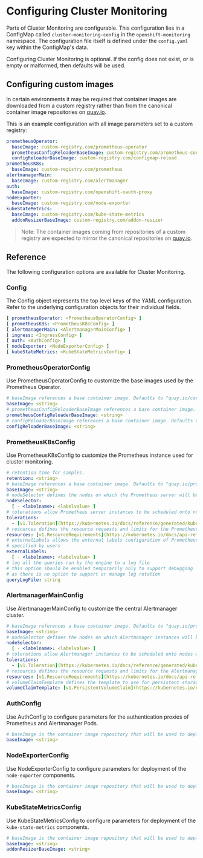 # Configuring Cluster Monitoring

Parts of Cluster Monitoring are configurable. This configuration lies in a ConfigMap called `cluster-monitoring-config` in the `openshift-monitoring` namespace. The configuration file itself is defined under the `config.yaml` key within the ConfigMap's data.

Configuring Cluster Monitoring is optional. If the config does not exist, or is empty or malformed, then defaults will be used.

## Configuring custom images

In certain environments it may be required that container images are downloaded from a custom registry rather than from the canonical container image repositories on [quay.io][quay].

This is an example configuration with all image parameters set to a custom registry:

[embedmd]:# (../../examples/user-guides/configuring-cluster-monitoring/custom-image-config.yaml)
```yaml
prometheusOperator:
  baseImage: custom-registry.com/prometheus-operator
  prometheusConfigReloaderBaseImage: custom-registry.com/prometheus-config-reloader
  configReloaderBaseImage: custom-registry.com/configmap-reload
prometheusK8s:
  baseImage: custom-registry.com/prometheus
alertmanagerMain:
  baseImage: custom-registry.com/alertmanager
auth:
  baseImage: custom-registry.com/openshift-oauth-proxy
nodeExporter:
  baseImage: custom-registry.com/node-exporter
kubeStateMetrics:
  baseImage: custom-registry.com/kube-state-metrics
  addonResizerBaseImage: custom-registry.com/addon-resizer
```

> Note: The container images coming from repositories of a custom registry are expected to mirror the canonical repositories on [quay.io][quay].

## Reference

The following configuration options are available for Cluster Monitoring.

### Config

The Config object represents the top level keys of the YAML configuration. Refer to the underlying configuration objects for their individual fields.

```yaml
[ prometheusOperator: <PrometheusOperatorConfig> ]
[ prometheusK8s: <PrometheusK8sConfig> ]
[ alertmanagerMain: <AlertmanagerMainConfig> ]
[ ingress: <IngressConfig> ]
[ auth: <AuthConfig> ]
[ nodeExporter: <NodeExporterConfig> ]
[ kubeStateMetrics: <KubeStateMetricsConfig> ]
```

### PrometheusOperatorConfig

Use PrometheusOperatorConfig to customize the base images used by the Prometheus Operator.

```yaml
# baseImage references a base container image. Defaults to "quay.io/coreos/prometheus-operator".
baseImage: <string>
# prometheusConfigReloaderBaseImage references a base container image. Defaults to "quay.io/coreos/prometheus-config-reloader".
prometheusConfigReloaderBaseImage: <string>
# configReloaderBaseImage references a base container image. Defaults to "quay.io/coreos/configmap-reload".
configReloaderBaseImage: <string>
```

### PrometheusK8sConfig

Use PrometheusK8sConfig to customize the Prometheus instance used for cluster monitoring.

```yaml
# retention time for samples.
retention: <string>
# baseImage references a base container image. Defaults to "quay.io/prometheus/prometheus".
baseImage: <string>
# nodeSelector defines the nodes on which the Prometheus server will be scheduled.
nodeSelector:
  [ - <labelname>: <labelvalue> ]
# tolerations allow Prometheus server instances to be scheduled onto nodes with matching taints
tolerations:
  - [v1.Toleration](https://kubernetes.io/docs/reference/generated/kubernetes-api/v1.13/#toleration-v1-core)
# resources defines the resource requests and limits for the Prometheus instance.
resources: [v1.ResourceRequirements](https://kubernetes.io/docs/api-reference/v1.6/#resourcerequirements-v1-core)
# externalLabels allows the external labels configuration of Prometheus to be
# specified by users
externalLabels:
  [ - <labelname>: <labelvalue> ]
# log all the queries run by the engine to a log file
# this option should be enabled temporarily only to support debugging
# as there is no option to support or manage log rotation
queryLogFile: string
```

### AlertmanagerMainConfig

Use AlertmanagerMainConfig to customize the central Alertmanager cluster.

```yaml
# baseImage references a base container image. Defaults to "quay.io/prometheus/alertmanager".
baseImage: <string>
# nodeSelector defines the nodes on which Alertmanager instances will be scheduled.
nodeSelector:
  [ - <labelname>: <labelvalue> ]
# tolerations allow Alertmanager instances to be scheduled onto nodes with matching taints
tolerations:
  - [v1.Toleration](https://kubernetes.io/docs/reference/generated/kubernetes-api/v1.13/#toleration-v1-core)
# resources defines the resource requests and limits for the Alertmanager instances.
resources: [v1.ResourceRequirements](https://kubernetes.io/docs/api-reference/v1.6/#resourcerequirements-v1-core)
# volumeClaimTemplate defines the template to use for persistent storage for Alertmanager nodes.
volumeClaimTemplate: [v1.PersistentVolumeClaim](https://kubernetes.io/docs/api-reference/v1.6/#persistentvolumeclaim-v1-core)
```

### AuthConfig

Use AuthConfig to configure parameters for the authentication proxies of Prometheus and Alertmanager Pods.

```yaml
# baseImage is the container image repository that will be used to deploy monitoring auth service, along with the tag specified in the asset manifest. Defaults to repository listed in manifests in assets folder.
baseImage: <string>
```
### NodeExporterConfig

Use NodeExporterConfig to configure parameters for deployment of the `node-exporter` components.

```yaml
# baseImage is the container image repository that will be used to deploy the node-exporter pods
baseImage: <string>
```
### KubeStateMetricsConfig

Use KubeStateMetricsConfig to configure parameters for deployment of the `kube-state-metrics` components.

```yaml
# baseImage is the container image repository that will be used to deploy the kube-state-metrics pods
baseImage: <string>
addonResizerBaseImage: <string>
```

[quay]: https://quay.io/
